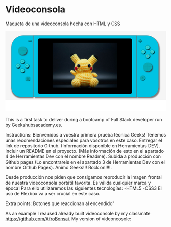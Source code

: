 # Videoconsola
Maqueta de una videoconsola hecha con HTML y CSS

![ScreenShot](Images/Print_screen_done.png)

This is a first task to deliver during a bootcamp of Full Stack developer run by Geekshubsacademy.es.

Instructions: 
Bienvenidos a vuestra primera prueba técnica Geeks!
Tenemos unas recomendaciones especiales para vosotros en este caso.
Entregar el link de repositorio Github. (Información disponible en Herramientas DEV).
Incluir un README en el proyecto. (Más información de esto en el apartado 4 de Herramientas Dev con el nombre Readme).
Subida a producción con Github pages (Lo encontrareis en el apartado 3 de Herramientas Dev con el nombre Github Pages).
Ánimo Geeks!!! Rock on!!!!.

Desde producción nos piden que consigamos reproducir la imagen frontal de nuestra videoconsola portátil favorita.
Es válida cualquier marca y época! Para ello utilizaremos las siguientes tecnologías:
-HTML5
-CSS3
El uso de Flexbox va a ser crucial en este caso.

Extra points:
Botones que reaccionan al encendido"

As an example I reaused already built videoconsole by my classmate https://github.com/AfroBonsai. 
My version of videoncosole: 


